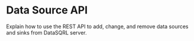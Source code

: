 # Data Source API

Explain how to use the REST API to add, change, and remove data sources and sinks from DataSQRL server.